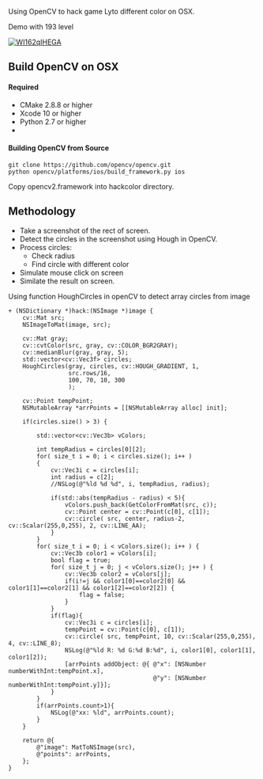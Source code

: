 Using OpenCV to hack game Lyto different color on OSX.

Demo with 193 level

[![WI162qIHEGA](http://img.youtube.com/vi/WI162qIHEGA/0.jpg)](http://www.youtube.com/watch?v=WI162qIHEGA)

## Build OpenCV on OSX

#### Required
- CMake 2.8.8 or higher
- Xcode 10 or higher
- Python 2.7 or higher
- 
#### Building OpenCV from Source

    git clone https://github.com/opencv/opencv.git
    python opencv/platforms/ios/build_framework.py ios

  Copy opencv2.framework into hackcolor directory.

## Methodology

- Take a screenshot of the rect of screen.
- Detect the circles in the screenshot using Hough in OpenCV.
- Process circles:
  - Check radius
  - Find circle with different color
- Simulate mouse click on screen
- Similate the result on screen.

Using function HoughCircles in openCV to detect array circles from image
```
+ (NSDictionary *)hack:(NSImage *)image {
    cv::Mat src;
    NSImageToMat(image, src);
    
    cv::Mat gray;
    cv::cvtColor(src, gray, cv::COLOR_BGR2GRAY);
    cv::medianBlur(gray, gray, 5);
    std::vector<cv::Vec3f> circles;
    HoughCircles(gray, circles, cv::HOUGH_GRADIENT, 1,
                 src.rows/16,
                 100, 70, 10, 300
                 );
    
    cv::Point tempPoint;
    NSMutableArray *arrPoints = [[NSMutableArray alloc] init];
    
    if(circles.size() > 3) {
        
        std::vector<cv::Vec3b> vColors;

        int tempRadius = circles[0][2];
        for( size_t i = 0; i < circles.size(); i++ )
        {
            cv::Vec3i c = circles[i];
            int radius = c[2];
            //NSLog(@"%ld %d %d", i, tempRadius, radius);
            
            if(std::abs(tempRadius - radius) < 5){
                vColors.push_back(GetColorFromMat(src, c));
                cv::Point center = cv::Point(c[0], c[1]);
                cv::circle( src, center, radius-2, cv::Scalar(255,0,255), 2, cv::LINE_AA);
            }
        }
        for( size_t i = 0; i < vColors.size(); i++ ) {
            cv::Vec3b color1 = vColors[i];
            bool flag = true;
            for( size_t j = 0; j < vColors.size(); j++ ) {
                cv::Vec3b color2 = vColors[j];
                if(i!=j && color1[0]==color2[0] && color1[1]==color2[1] && color1[2]==color2[2]) {
                    flag = false;
                }
            }
            if(flag){
                cv::Vec3i c = circles[i];
                tempPoint = cv::Point(c[0], c[1]);
                cv::circle( src, tempPoint, 10, cv::Scalar(255,0,255), 4, cv::LINE_8);
                NSLog(@"%ld R: %d G:%d B:%d", i, color1[0], color1[1], color1[2]);
                [arrPoints addObject: @{ @"x": [NSNumber numberWithInt:tempPoint.x],
                                         @"y": [NSNumber numberWithInt:tempPoint.y]}];
            }
        }
        if(arrPoints.count>1){
            NSLog(@"xx: %ld", arrPoints.count);
        }
    }
   
    return @{
        @"image": MatToNSImage(src),
        @"points": arrPoints,
    };
}
```
